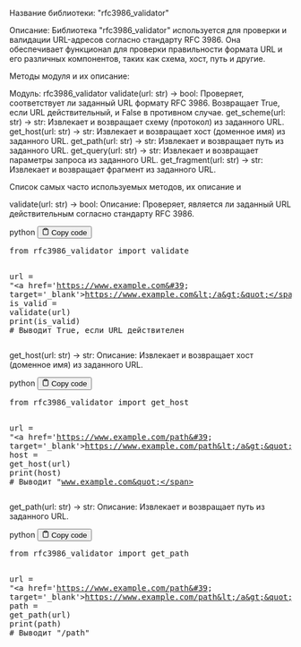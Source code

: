 <p>Название библиотеки: "rfc3986_validator"</p>
<p>Описание: Библиотека "rfc3986_validator" используется для проверки и валидации URL-адресов согласно стандарту RFC 3986.
Она обеспечивает функционал для проверки правильности формата URL и его различных компонентов, таких как схема, хост, путь и другие.</p>
<p>Методы модуля и их описание:</p>
<p>Модуль: rfc3986_validator
validate(url: str) -&gt; bool: Проверяет, соответствует ли заданный URL формату RFC 3986. Возвращает True, если URL действительный, и False в противном случае.
get_scheme(url: str) -&gt; str: Извлекает и возвращает схему (протокол) из заданного URL.
get_host(url: str) -&gt; str: Извлекает и возвращает хост (доменное имя) из заданного URL.
get_path(url: str) -&gt; str: Извлекает и возвращает путь из заданного URL.
get_query(url: str) -&gt; str: Извлекает и возвращает параметры запроса из заданного URL.
get_fragment(url: str) -&gt; str: Извлекает и возвращает фрагмент из заданного URL.</p>
<p>Список самых часто используемых методов, их описание и</p>
<p>validate(url: str) -&gt; bool:
Описание: Проверяет, является ли заданный URL действительным согласно стандарту RFC 3986.</p>
<div class="code-element">
<div class="lang-line">
  <text>python</text>
  <button class="copy-button"
          id="codeb7381b53bf9556bbe4c7e4c8197ab80eb"
          onclick="copyCode(codeb7381b53bf9556bbe4c7e4c8197ab80e, codeb7381b53bf9556bbe4c7e4c8197ab80eb)">
    <svg stroke="currentColor"
         fill="none"
         stroke-width="2"
         viewBox="0 0 24 24"
         stroke-linecap="round"
         stroke-linejoin="round"
         class="h-4 w-4"
         height="1em"
         width="1em"
         xmlns="http://www.w3.org/2000/svg">
      <path d="M16 4h2a2 2 0 0 1 2 2v14a2 2 0 0 1-2 2H6a2 2 0 0 1-2-2V6a2 2 0 0 1 2-2h2"></path>
      <rect x="8" y="2" width="8" height="4" rx="1" ry="1"></rect>
    </svg>
    <text>Copy code</text>
  </button>

</div>
<div class="code" id="codeb7381b53bf9556bbe4c7e4c8197ab80e"><div class="highlight"><pre><span></span><span class="kn">from</span> <span class="nn">rfc3986_validator</span> <span class="kn">import</span> <span class="n">validate</span>

<span class="n">url</span> <span class="o">=</span> <span class="s2">&quot;&lt;a href=&#39;https://www.example.com&#39; target=&#39;_blank&#39;&gt;https://www.example.com&lt;/a&gt;&quot;</span>
<span class="n">is_valid</span> <span class="o">=</span> <span class="n">validate</span><span class="p">(</span><span class="n">url</span><span class="p">)</span>
<span class="nb">print</span><span class="p">(</span><span class="n">is_valid</span><span class="p">)</span>  <span class="c1"># Выводит True, если URL действителен</span>
</pre></div></div>
</div>

<p>get_host(url: str) -&gt; str:
Описание: Извлекает и возвращает хост (доменное имя) из заданного URL.</p>
<div class="code-element">
<div class="lang-line">
  <text>python</text>
  <button class="copy-button"
          id="codef7b19104aac0e2afd1a4694985b6eabab"
          onclick="copyCode(codef7b19104aac0e2afd1a4694985b6eaba, codef7b19104aac0e2afd1a4694985b6eabab)">
    <svg stroke="currentColor"
         fill="none"
         stroke-width="2"
         viewBox="0 0 24 24"
         stroke-linecap="round"
         stroke-linejoin="round"
         class="h-4 w-4"
         height="1em"
         width="1em"
         xmlns="http://www.w3.org/2000/svg">
      <path d="M16 4h2a2 2 0 0 1 2 2v14a2 2 0 0 1-2 2H6a2 2 0 0 1-2-2V6a2 2 0 0 1 2-2h2"></path>
      <rect x="8" y="2" width="8" height="4" rx="1" ry="1"></rect>
    </svg>
    <text>Copy code</text>
  </button>

</div>
<div class="code" id="codef7b19104aac0e2afd1a4694985b6eaba"><div class="highlight"><pre><span></span><span class="kn">from</span> <span class="nn">rfc3986_validator</span> <span class="kn">import</span> <span class="n">get_host</span>

<span class="n">url</span> <span class="o">=</span> <span class="s2">&quot;&lt;a href=&#39;https://www.example.com/path&#39; target=&#39;_blank&#39;&gt;https://www.example.com/path&lt;/a&gt;&quot;</span>
<span class="n">host</span> <span class="o">=</span> <span class="n">get_host</span><span class="p">(</span><span class="n">url</span><span class="p">)</span>
<span class="nb">print</span><span class="p">(</span><span class="n">host</span><span class="p">)</span>  <span class="c1"># Выводит &quot;www.example.com&quot;</span>
</pre></div></div>
</div>

<p>get_path(url: str) -&gt; str:
Описание: Извлекает и возвращает путь из заданного URL.</p>
<div class="code-element">
<div class="lang-line">
  <text>python</text>
  <button class="copy-button"
          id="code3119e5eb48d3d389b2b72d8075a92de5b"
          onclick="copyCode(code3119e5eb48d3d389b2b72d8075a92de5, code3119e5eb48d3d389b2b72d8075a92de5b)">
    <svg stroke="currentColor"
         fill="none"
         stroke-width="2"
         viewBox="0 0 24 24"
         stroke-linecap="round"
         stroke-linejoin="round"
         class="h-4 w-4"
         height="1em"
         width="1em"
         xmlns="http://www.w3.org/2000/svg">
      <path d="M16 4h2a2 2 0 0 1 2 2v14a2 2 0 0 1-2 2H6a2 2 0 0 1-2-2V6a2 2 0 0 1 2-2h2"></path>
      <rect x="8" y="2" width="8" height="4" rx="1" ry="1"></rect>
    </svg>
    <text>Copy code</text>
  </button>

</div>
<div class="code" id="code3119e5eb48d3d389b2b72d8075a92de5"><div class="highlight"><pre><span></span><span class="kn">from</span> <span class="nn">rfc3986_validator</span> <span class="kn">import</span> <span class="n">get_path</span>

<span class="n">url</span> <span class="o">=</span> <span class="s2">&quot;&lt;a href=&#39;https://www.example.com/path&#39; target=&#39;_blank&#39;&gt;https://www.example.com/path&lt;/a&gt;&quot;</span>
<span class="n">path</span> <span class="o">=</span> <span class="n">get_path</span><span class="p">(</span><span class="n">url</span><span class="p">)</span>
<span class="nb">print</span><span class="p">(</span><span class="n">path</span><span class="p">)</span>  <span class="c1"># Выводит &quot;/path&quot;</span>
</pre></div></div>
</div>